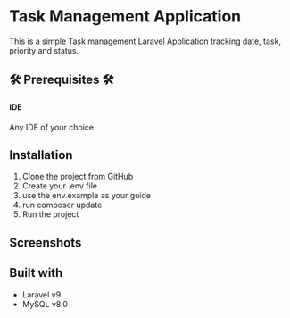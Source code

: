 
# Task Management Application
This is a simple Task management Laravel Application tracking date, task, priority and status. 

## 🛠️ Prerequisites 🛠️
#### IDE
Any IDE of your choice


## Installation

1. Clone the project from GitHub
2. Create your .env file 
3. use the env.example as your guide
4. run composer update
5. Run the project





## Screenshots


## Built with
- Laravel v9.
- MySQL v8.0
 

  
